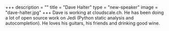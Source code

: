 +++
description = ""
title = "Dave Halter"
type = "new-speaker"
image = "dave-halter.jpg"
+++
Dave is working at cloudscale.ch. He has been doing a lot of open source work on Jedi (Python static analysis and autocompletion). He loves his guitars, his friends and drinking good wine.